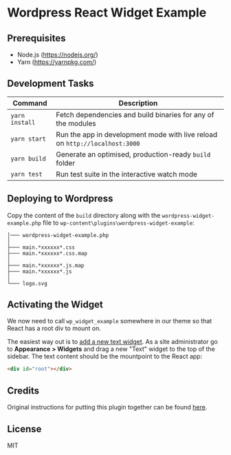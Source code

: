 # Wordpress React Widget Example

## Prerequisites

* Node.js (https://nodejs.org/)
* Yarn (https://yarnpkg.com/)

## Development Tasks

| Command | Description |
|---------|-------------|
| `yarn install` | Fetch dependencies and build binaries for any of the modules |
| `yarn start` | Run the app in development mode with live reload on `http://localhost:3000` |
| `yarn build` | Generate an optimised, production-ready `build` folder |
| `yarn test` | Run test suite in the interactive watch mode |

## Deploying to Wordpress

Copy the content of the `build` directory along with the `wordpress-widget-example.php` file to `wp-content\plugins\wordpress-widget-example`:

```
│─── wordpress-widget-example.php
│
├─── main.*xxxxxx*.css
├─── main.*xxxxxx*.css.map
│
├─── main.*xxxxxx*.js.map
├─── main.*xxxxxx*.js
│
└─── logo.svg
```

## Activating the Widget

We now need to call `wp_widget_example` somewhere in our theme so that React has a root div to mount on.

The easiest way out is to [add a new text widget](http://i.imgur.com/bUWJ4mc.png). As a site administrator go to **Appearance > Widgets** and drag a new "Text" widget to the top of the sidebar. The text content should be the mountpoint to the React app:

```html
<div id="root"></div>
```

## Credits

Original instructions for putting this plugin together can be found [here](http://myappincome.co.uk/how-to-make-a-react-js-wordpress-plugin/).

## License

MIT
